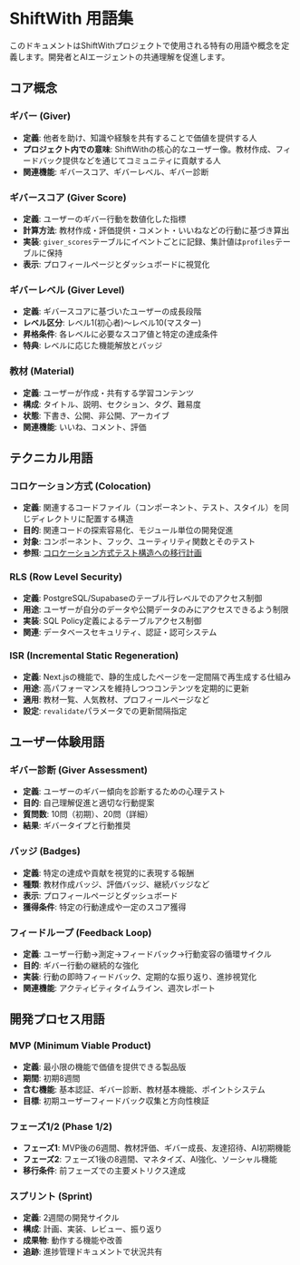 # ShiftWith 用語集

このドキュメントはShiftWithプロジェクトで使用される特有の用語や概念を定義します。開発者とAIエージェントの共通理解を促進します。

## コア概念

### ギバー (Giver)
- **定義**: 他者を助け、知識や経験を共有することで価値を提供する人
- **プロジェクト内での意味**: ShiftWithの核心的なユーザー像。教材作成、フィードバック提供などを通じてコミュニティに貢献する人
- **関連機能**: ギバースコア、ギバーレベル、ギバー診断

### ギバースコア (Giver Score)
- **定義**: ユーザーのギバー行動を数値化した指標
- **計算方法**: 教材作成・評価提供・コメント・いいねなどの行動に基づき算出
- **実装**: `giver_scores`テーブルにイベントごとに記録、集計値は`profiles`テーブルに保持
- **表示**: プロフィールページとダッシュボードに視覚化

### ギバーレベル (Giver Level)
- **定義**: ギバースコアに基づいたユーザーの成長段階
- **レベル区分**: レベル1(初心者)〜レベル10(マスター)
- **昇格条件**: 各レベルに必要なスコア値と特定の達成条件
- **特典**: レベルに応じた機能解放とバッジ

### 教材 (Material)
- **定義**: ユーザーが作成・共有する学習コンテンツ
- **構成**: タイトル、説明、セクション、タグ、難易度
- **状態**: 下書き、公開、非公開、アーカイブ
- **関連機能**: いいね、コメント、評価

## テクニカル用語

### コロケーション方式 (Colocation)
- **定義**: 関連するコードファイル（コンポーネント、テスト、スタイル）を同じディレクトリに配置する構造
- **目的**: 関連コードの探索容易化、モジュール単位の開発促進
- **対象**: コンポーネント、フック、ユーティリティ関数とそのテスト
- **参照**: [コロケーション方式テスト構造への移行計画](../src/utils/migration-plan.md)

### RLS (Row Level Security)
- **定義**: PostgreSQL/Supabaseのテーブル行レベルでのアクセス制御
- **用途**: ユーザーが自分のデータや公開データのみにアクセスできるよう制限
- **実装**: SQL Policy定義によるテーブルアクセス制御
- **関連**: データベースセキュリティ、認証・認可システム

### ISR (Incremental Static Regeneration)
- **定義**: Next.jsの機能で、静的生成したページを一定間隔で再生成する仕組み
- **用途**: 高パフォーマンスを維持しつつコンテンツを定期的に更新
- **適用**: 教材一覧、人気教材、プロフィールページなど
- **設定**: `revalidate`パラメータでの更新間隔指定

## ユーザー体験用語

### ギバー診断 (Giver Assessment)
- **定義**: ユーザーのギバー傾向を診断するための心理テスト
- **目的**: 自己理解促進と適切な行動提案
- **質問数**: 10問（初期）、20問（詳細）
- **結果**: ギバータイプと行動推奨

### バッジ (Badges)
- **定義**: 特定の達成や貢献を視覚的に表現する報酬
- **種類**: 教材作成バッジ、評価バッジ、継続バッジなど
- **表示**: プロフィールページとダッシュボード
- **獲得条件**: 特定の行動達成や一定のスコア獲得

### フィードループ (Feedback Loop)
- **定義**: ユーザー行動→測定→フィードバック→行動変容の循環サイクル
- **目的**: ギバー行動の継続的な強化
- **実装**: 行動の即時フィードバック、定期的な振り返り、進捗視覚化
- **関連機能**: アクティビティタイムライン、週次レポート

## 開発プロセス用語

### MVP (Minimum Viable Product)
- **定義**: 最小限の機能で価値を提供できる製品版
- **期間**: 初期8週間
- **含む機能**: 基本認証、ギバー診断、教材基本機能、ポイントシステム
- **目標**: 初期ユーザーフィードバック収集と方向性検証

### フェーズ1/2 (Phase 1/2)
- **フェーズ1**: MVP後の6週間、教材評価、ギバー成長、友達招待、AI初期機能
- **フェーズ2**: フェーズ1後の8週間、マネタイズ、AI強化、ソーシャル機能
- **移行条件**: 前フェーズでの主要メトリクス達成

### スプリント (Sprint)
- **定義**: 2週間の開発サイクル
- **構成**: 計画、実装、レビュー、振り返り
- **成果物**: 動作する機能や改善
- **追跡**: 進捗管理ドキュメントで状況共有 